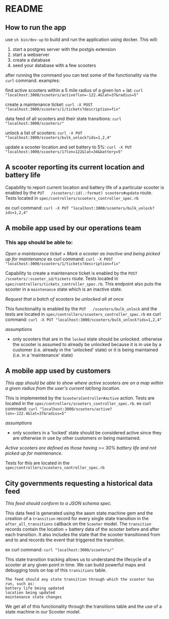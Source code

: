 # README

## How to run the app
use `sh bin/dev-up` to build and run the application using docker.
This will:
1. start a postgres server with the postgis extension
2. start a webserver
3. create a database
4. seed your database with a few scooters

after running the command you can test some of the functionality via the `curl` command. examples:

find active scooters within a 5 mile radius of a given lon + lat: `curl "localhost:3000/scooters/active?lon=-122.4&lat=37&radius=5"`

create a maintenance ticket: `curl -X POST "localhost:3000/scooters/1/tickets?description=fix"`

data feed of all scooters and their state transitions: `curl "localhost:3000/scooters/"`

unlock a list of scooters: `curl -X PUT "localhost:3000/scooters/bulk_unlock?ids=1,2,4"`

update a scooter location and set battery to 5%: `curl -X PUT "localhost:3000/scooters/1?lon=122&lat=34&battery=5"`


## A scooter reporting its current location and battery life
Capability to report current location and battery life of a particular scooter is enabled by the `PUT   /scooters/:id(.:format) scooters#update` route.  Tests located in `spec/controllers/scooters_controller_spec.rb`

ex curl command: `curl -X PUT "localhost:3000/scooters/bulk_unlock?ids=1,2,4"`

## A mobile app used by our operations team

### This app should be able to:
*Open a maintenance ticket + Mark a scooter as inactive and being picked up for maintenance*
ex curl command: `curl -X POST "localhost:3000/scooters/1/tickets?description=fix"`

Capability to create a maintenance ticket is enabled by the `POST /scooters/:scooter_id/tickets` route. Tests located in `spec/controllers/tickets_controller_spec.rb`. This endpoint also puts the scooter in a `maintenance` state which is an inactive state.

*Request that a batch of scooters be unlocked all at once*

This functionality is enabled by the `PUT   /scooters/bulk_unlock` and the tests are located in `spec/controllers/scooters_controller_spec.rb`
ex curl command: `curl -X PUT "localhost:3000/scooters/bulk_unlock?ids=1,2,4"`

_assumptions_
- only scooters that are in the `locked` state should be unlocked. otherwise the scooter is assumed to already be unlocked because it is in use by a customer (i.e. already in the 'unlocked' state) or it is being maintained (i.e. in a 'maintenance' state)

## A mobile app used by customers
*This app should be able to show where active scooters are on a map within a given radius from the user's current lat/long location.*

This is implemented by the `ScootersController#active` action. Tests are located in the `spec/controllers/scooters_controller_spec.rb`.
ex curl command: `curl "localhost:3000/scooters/active?lon=-122.4&lat=37&radius=5"`

_assumptions_
- only scooters in a 'locked' state should be considered active since they are otherwise in use by other customers or being maintained.

*Active scooters are defined as those having >= 30% battery life and not picked up for maintenance.*

Tests for this are located in the `spec/controllers/scooters_controller_spec.rb`

## City governments requesting a historical data feed
*This feed should conform to a JSON schema spec.*

This data feed is generated using the aasm state machine gem and the creation of a `transition` record for every single state transition in the `after_all_transitions` callback on the `Scooter` model. The `transition` records contain the location + battery data of the scooter before and after each transition. It also includes the state that the scooter transitioned from and to and records the event that triggered the transition.

ex curl command: `curl "localhost:3000/scooters/"`

This state transition tracking allows us to understand the lifecycle of a scooter at any given point in time. We can build powerful maps and debugging tools on top of this `transitions` table.

```
The feed should any state transition through which the scooter has run, such as:
battery life being updated
location being updated
maintenance state changes
```
We get all of this functionality through the transitions table and the use of a state machine in our Scooter model.